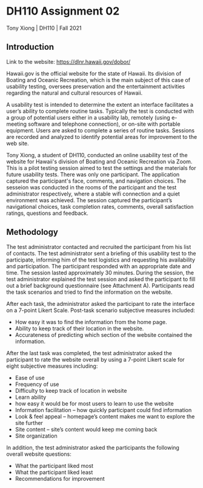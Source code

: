# DH110 Assignment 02
Tony Xiong | DH110 | Fall 2021

## Introduction

Link to the website: https://dlnr.hawaii.gov/dobor/

Hawaii.gov is the official website for the state of Hawaii. Its division of Boating and Oceanic Recreation, which is the main subject of this case of usability testing, oversees preservation and the entertainment activities regarding the natural and cultural resources of Hawaii.

A usability test is intended to determine the extent an interface facilitates a user’s ability to complete routine tasks. Typically the test is conducted with a group of potential users either in a usability lab, remotely (using e-meeting software and telephone connection), or on-site with portable equipment. Users are asked to complete a series of routine tasks. Sessions are recorded and analyzed to identify potential areas for improvement to the web site. 

Tony Xiong, a student of DH110, conducted an online usability test of the website for Hawaii's division of Boating and Oceanic Recreation via Zoom. This is a pilot testing session aimed to test the settings and the materials for future usability tests. There was only one participant. The application captured the participant's face, comments, and navigation choices. The sesseion was conducted in the rooms of the participant and the test administrator respectively, where a stable wifi connection and a quiet environment was achieved. The session captured the participant’s navigational choices, task completion rates, comments, overall satisfaction ratings, questions and feedback.

## Methodology
The test administrator contacted and recruited the participant from his list of contacts. The test administrator sent a briefing of this usability test to the participate, informing him of the test logistics and requesting his availability and participation. The participant responded with an appropriate date and time. 
The session lasted approximately 30 minutes. During the session, the test administrator explained the test session and asked the participant to fill out a brief background questionnaire (see Attachment A). Participants read the task scenarios and tried to find the information on the website.

After each task, the administrator asked the participant to rate the interface on a 7-point Likert Scale. Post-task scenario subjective measures included: 
- How easy it was to find the information from the home page.
- Ability to keep track of their location in the website.
- Accurateness of predicting which section of the website contained the information.

After the last task was completed, the test administrator asked the participant to rate the website overall by using a 7-point Likert scale for eight subjective measures including:
- Ease of use
- Frequency of use
- Difficulty to keep track of location in website
- Learn ability  
- how easy it would be for most users to learn to use the website
- Information facilitation – how quickly participant could find information
- Look & feel appeal – homepage’s content makes me want to explore the site further
- Site content – site’s content would keep me coming back 
- Site organization

In addition, the test administrator asked the participants the following overall website questions:
- What the participant liked most
- What the participant liked least
- Recommendations for improvement 
